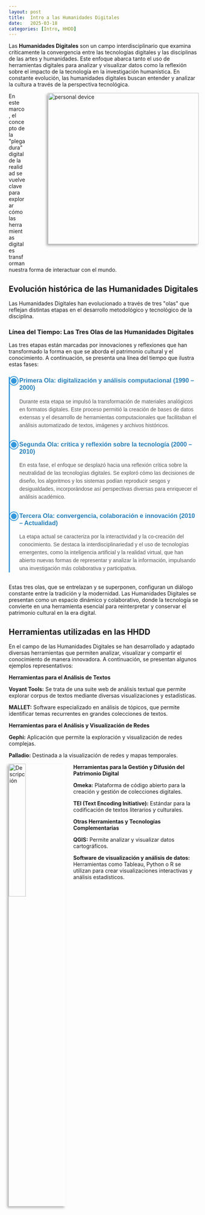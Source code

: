 ```yaml
---
layout: post
title:  Intro a las Humanidades Digitales
date:   2025-03-18
categories: [Intro, HHDD]
---
```

Las **Humanidades Digitales** son un campo interdisciplinario que examina críticamente
la convergencia entre las tecnologías digitales y las disciplinas de las artes y humanidades.
Este enfoque abarca tanto el uso de herramientas digitales para analizar y visualizar
datos como la reflexión sobre el impacto de la tecnología en la investigación humanística.
En constante evolución, las humanidades digitales buscan entender y analizar
la cultura a través de la perspectiva tecnológica.

<img src="{{ '/assets/img/img15.jpg' | relative_url }}"
     alt="personal device"
     width="400"
     style="float: right;
            margin: 0 0 50px 60px; /* top, right, bottom, left */
            box-shadow: -4px 4px 6px rgba(0,0,0,0.3);">
 
En este marco, el concepto de la "plegadura" digital de la realidad se vuelve clave
para explorar cómo las herramientas digitales transforman nuestra forma de
interactuar con el mundo.


## Evolución histórica de las Humanidades Digitales



Las Humanidades Digitales han evolucionado a través de tres "olas" que reflejan distintas etapas en el desarrollo metodológico y tecnológico de la disciplina. 

<style>
/* Estilos para la línea del tiempo */
.timeline {
  border-left: 3px solid #3498db;
  margin: 25px 0;
  padding-left: 25px;
  font-family: Arial, sans-serif;
}
.timeline-item {
  margin-bottom: 30px;
  position: relative;
}
.timeline-item::before {
  content: '';
  position: absolute;
  left: -25px;
  top: 0;
  width: 15px;
  height: 15px;
  background-color: #3498db;
  border-radius: 50%;
  border: 3px solid #fff;
  box-shadow: 0 0 0 2px #3498db;
}
.timeline-item h3 {
  margin-top: 0;
  color: #2980b9;
}
.timeline-item p {
  color: #555;
  line-height: 1.5;
}
</style>



### Línea del Tiempo: Las Tres Olas de las Humanidades Digitales

Las tres etapas están marcadas por innovaciones y reflexiones que han transformado la forma en que se aborda el patrimonio cultural y el conocimiento. A continuación, se presenta una línea del tiempo que ilustra estas fases:

<div class="timeline">
  <div class="timeline-item">
    <h3>Primera Ola: digitalización y análisis computacional (1990 – 2000)</h3>
    <p>Durante esta etapa se impulsó la transformación de materiales analógicos en formatos digitales. Este proceso permitió la creación de bases de datos extensas y el desarrollo de herramientas computacionales que facilitaban el análisis automatizado de textos, imágenes y archivos históricos.</p>
  </div>
  <div class="timeline-item">
    <h3>Segunda Ola: crítica y reflexión sobre la tecnología (2000 – 2010)</h3>
    <p>En esta fase, el enfoque se desplazó hacia una reflexión crítica sobre la neutralidad de las tecnologías digitales. Se exploró cómo las decisiones de diseño, los algoritmos y los sistemas podían reproducir sesgos y desigualdades, incorporándose así perspectivas diversas para enriquecer el análisis académico.</p>
  </div>
  <div class="timeline-item">
    <h3>Tercera Ola: convergencia, colaboración e innovación (2010 – Actualidad)</h3>
    <p>La etapa actual se caracteriza por la interactividad y la co-creación del conocimiento. Se destaca la interdisciplinariedad y el uso de tecnologías emergentes, como la inteligencia artificial y la realidad virtual, que han abierto nuevas formas de representar y analizar la información, impulsando una investigación más colaborativa y participativa.</p>
  </div>
</div>


<p>
 Estas tres olas, que se entrelazan y se superponen, configuran un diálogo constante entre la tradición y la modernidad. Las Humanidades Digitales se presentan como un espacio dinámico y colaborativo, donde la tecnología se convierte en una herramienta esencial para reinterpretar y conservar el patrimonio cultural en la era digital.
</p>



## Herramientas utilizadas en las HHDD


En el campo de las Humanidades Digitales se han desarrollado y adaptado diversas herramientas que permiten analizar, visualizar y compartir el conocimiento de manera innovadora. A continuación, se presentan algunos ejemplos representativos:

**Herramientas para el Análisis de Textos**

<i class="fas fa-book"></i> **Voyant Tools:** Se trata de una suite web de análisis textual que permite explorar corpus de textos mediante diversas visualizaciones y estadísticas.



<i class="fas fa-chart-line"></i> **MALLET:** Software especializado en análisis de tópicos, que permite identificar temas recurrentes en grandes colecciones de textos.




**Herramientas para el Análisis y Visualización de Redes**

<i class="fas fa-project-diagram"></i> **Gephi:** Aplicación que permite la exploración y visualización de redes complejas.



<i class="fas fa-network-wired"></i> **Palladio:** Destinada a la visualización de redes y mapas temporales.


<img src="{{ '/assets/img/img17.jpg' | relative_url }}"
     alt="Descripción"
     style="
       float: left;
       width: 30%;              /* o un ancho fijo: width: 300px; */
       max-width: 300px;        /* no crecerá más de 300px */
       height: auto;
       margin: 0 20px 20px 0;   /* top, right, bottom, left */
       box-shadow: -4px 4px 6px rgba(0,0,0,0.3);
     ">

**Herramientas para la Gestión y Difusión del Patrimonio Digital**

<i class="fas fa-university"></i> **Omeka:** Plataforma de código abierto para la creación y gestión de colecciones digitales.



<i class="fas fa-file-alt"></i> **TEI (Text Encoding Initiative):** Estándar para la codificación de textos literarios y culturales.




**Otras Herramientas y Tecnologías Complementarias**

<i class="fas fa-map"></i> **QGIS:** Permite analizar y visualizar datos cartográficos.



<i class="fas fa-database"></i> **Software de visualización y análisis de datos:** Herramientas como Tableau, Python o R se utilizan para crear visualizaciones interactivas y análisis estadísticos.



